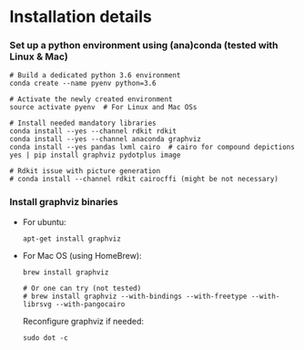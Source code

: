 # Installation details

### Set up a python environment using (ana)conda (tested with Linux & Mac)
```
# Build a dedicated python 3.6 environment
conda create --name pyenv python=3.6

# Activate the newly created environment
source activate pyenv  # For Linux and Mac OSs

# Install needed mandatory libraries
conda install --yes --channel rdkit rdkit
conda install --yes --channel anaconda graphviz
conda install --yes pandas lxml cairo  # cairo for compound depictions
yes | pip install graphviz pydotplus image

# Rdkit issue with picture generation
# conda install --channel rdkit cairocffi (might be not necessary)
```

### Install graphviz binaries

- For ubuntu:
    ```
    apt-get install graphviz
    ```
- For Mac OS (using HomeBrew):
    ```
    brew install graphviz
    ```
    ```
    # Or one can try (not tested)
    # brew install graphviz --with-bindings --with-freetype --with-librsvg --with-pangocairo
    ```
    Reconfigure graphviz if needed:
    ```
    sudo dot -c
    ```

